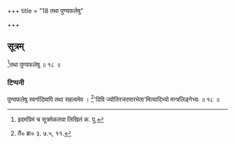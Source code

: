 +++
title = "18 तथा पुण्यफलेषु"

+++
## सूत्रम्
[^३]तथा पुण्यफलेषु ॥ १८ ॥  
### टिप्पनी
पुण्यफलेषु स्वर्गादिष्वपि तथा सहत्वमेव । [^४]'दिवि ज्योतिरजरमारभेता'मित्यादिभ्यो मन्त्रलिङ्गेभ्यः ॥ १८ ॥  

[^३]: इदमग्रिमं च सूत्रमेकतया लिखितं क. पु.  

[^४]: तै० ब्रा० ३. ७.५, ११.
